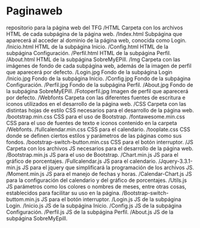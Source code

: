 # Paginaweb
repositorio para la página web del TFG
/HTML	Carpeta con los archivos HTML de cada subpágina de la página web. 
	/Index.html	Subpágina que aparecerá al acceder al dominio de la página web, conocida como Login.
	/Inicio.html	HTML de la subpágina Inicio.
	/Config.html	HTML de la subpágina Configuración.
	/Perfil.html	HTML de la subpágina Perfil.
	/About.html	HTML de la subpágina SobreMyEPill.
/Img	Carpeta con las imágenes de fondo de cada subpágina web, además de la imagen de perfil que aparecerá por defecto.
	/Login.jpg	Fondo de la subpágina Login
	/Inicio.jpg	Fondo de la subpágina Inicio.
	/Config.jpg	Fondo de la subpágina Configuración.
	/Perfil.jpg	Fondo de la subpágina Perfil.
	/About.jpg	Fondo de la subpágina SobreMyEPill.
	/Fotoperfil.jpg	Imagen de perfil que aparecerá por defecto.
/Webfonts	Carpeta con las diferentes fuentes de escritura e iconos utilizados en el desarrollo de la página web.
/CSS	Carpeta con las distintas hojas de estilo CSS necesarios para el desarrollo de la página web.
	/bootstrap.min.css	CSS para el uso de Bootstrap.
	/fontawesome.min.css	CSS para el uso de fuentes de texto e iconos contenido en la carpeta /Webfonts.
	/fullcalendar.min.css	CSS para el calendario.
	/tooplate.css	CSS donde se definen ciertos estilos y parámetros de las páginas como sus fondos. 
	/bootstrap-switch-button.min.css	CSS para el botón interruptor.
/JS	Carpeta con los archivos JS necesarios para el desarrollo de la página web.
	/Bootstrap.min.js	JS para el uso de Bootstrap.
	/Chart.min.js	JS para el gráfico de porcentajes.
	/Fullcalendar.js	JS para el calendario.
	/Jquery-3.3.1-min.js	JS para el jquery que simplificará la programación de los archivos JS.
	/Moment.min.js	JS para el manejo de fechas y horas.
	/Calendar-Chart.js	 JS para la configuración del calendario y del gráfico de porcentajes.
	/Utils.js	JS parámetros como los colores o nombres de meses, entre otras cosas, establecidos para facilitar su uso en la página.
	/Bootstrap-switch-buttom.min.js	JS para el botón interruptor.
	/Login.js	JS de la subpágina Login.
	/Inicio.js	JS de la subpágina Inicio.
	/Config.js	JS de la subpágina Configuración.
	/Perfil.js	JS de la subpágina Perfil.
	/About.js	JS de la subpágina SobreMyEpill.

